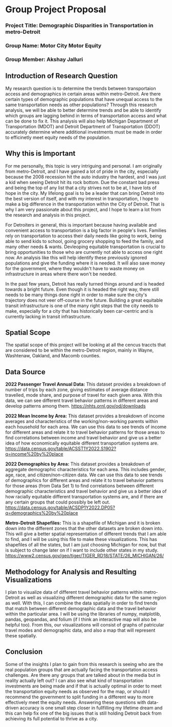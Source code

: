 # Group Project Proposal
### Project Title: Demographic Disparities in Transportation in metro-Detroit
### Group Name: Motor City Motor Equity
### Group Member: Akshay Jalluri

## Introduction of Research Question
My research question is to determine the trends between transportaion access and demographics in certain areas within metro-Detroit. Are there certain types of demographic populations that have unequal access to the same transportation needs as other populations? Through this research analysis, we will be able to better determine trends and be able to identify which groups are lagging behind in terms of transportation access and what can be done to fix it. This analysis will also help Michigan Department of Transportation (MDOT) and Detroit Department of Transportation (DDOT) accurately determine where additional investments must be made in order to efficinetly meet equity needs of the population.

## Why this is Important
For me personally, this topic is very intriguing and personal. I am originally from metro-Detroit, and I have gained a lot of pride in the city, especially because the 2008 recession hit the auto industry the hardest, and I was just a kid when seeing Detroit hit its rock bottom. Due the constant bad press and being the top of any list that a city strives not to be at, I have lots of hope in the city. My lifelong goal is to be a leader that can bring Detroit into the best version of itself, and with my interest in transportation, I hope to make a big difference in the transportation within the City of Detroit. That is why I am very passionate about this project, and I hope to learn a lot from the research and analysis in this project. 

For Detroiters in general, this is important because having available and convenient access to transportation is a big factor in people's lives. Families rely on transportation to access their daily needs like going to work, being able to send kids to school, going grocery shopping to feed the family, and many other needs & wants. Devleoping equitable transportation is crucial to bring opportunities to those who are currently not able to access one right now. An analysis like this will help identify these previously ignored populations and give the funding where it is needed. It will also save money for the government, where they wouldn't have to waste money on infrastructure in areas where there won't be needed.

In the past few years, Detroit has really turned things around and is headed towards a bright future. Even though it is headed the right way, there still needs to be many things done right in order to make sure the city's trajectory does not veer off-course in the future. Building a great equitable transit infrastructure is one of the many right steps that the city needs to make, especially for a city that has historically been car-centric and is currently lacking in transit infrastructure.

## Spatial Scope
The spatial scope of this project will be looking at all the cencus traccts that are considered to be within the metro-Detroit region, mainly in Wayne, Washtenaw, Oakland, and Macomb counties.

## Data Source
**2022 Passenger Travel Annual Data:** This dataset provides a breakdown of number of trips by each zone, giving estimates of average distance travelled, mode share, and purpose of travel for each given area. With this data, we can see different travel behavior patterns in different areas and develop patterns among them.
https://nhts.ornl.gov/od/downloads

**2022 Mean Income by Area:** This dataset provides a breakdown of income averages and characteristics of the working/non-working parents within each household for each area. We can use this data to see trends of income for different areas and relate it to travel behavior patterns for those areas to find correlations between income and travel behavior and give us a better idea of how economically equitable different transportation systems are.
https://data.census.gov/table/ACSST1Y2022.S1902?q=income%20by%20place

**2022 Demographics by Area:** This dataset provides a breakdown of aggregate demographic characteristics for each area. This includes gender, age, race, and citizen/non-citizen data. We can use this data to see trends of demographics for different areas and relate it to travel behavior patterns for those areas (from Data Set 1) to find correlations between different demographic characteristics and travel behavior and give us a better idea of how racially equitable different transportation systems are, and if there are any certain groups that could possibly be left out.
https://data.census.gov/table/ACSDP1Y2022.DP05?q=demographics%20by%20place

**Metro-Detroit Shapefiles:** This is a shapefile of Michigan and it is broken down into the different zones that the other datasets are broken down into. This will give a better spatial representation of different trends that I am able to find, and I will be using this file to make these visualizations. This has shapefiles of all the states, but I am just choosing Michigan for now, but that is subject to change later on if I want to include other states in my study.
https://www2.census.gov/geo/tiger/TIGER_RD18/STATE/26_MICHIGAN/26/

## Methodology for Analysis and Resulting Visualizations
I plan to visualize data of different travel behavior patterns within metro-Detroit as well as visualizing different demographic data for the same region as well. With this, I can combine the data spatially in order to find trends that match between different demographic data and the travel behavior within the particular area. I will be using the libraries of numpy, matplotlib, pandas, geopandas, and folium (if I think an interactive map will also be helpful too). From this, our visualizations will consist of graphs of patricular travel modes and demographic data, and also a map that will represent these spatially.

## Conclusion
Some of the insights I plan to gain from this research is seeing who are the real population groups that are actually facing the transportation access challenges. Are there any groups that are talked about in the media but in reality actually left out? I can also see what kind of transportation investments are being made and if that is actually optimal in order to meet the transportation equity needs as observed for the map, or should I recommend the government to split funding in a different way to more effectively meet the equity needs. Answering these questions with data-driven accuracy is one small step closer in fullfilling my lifetime dream and this can help fix one of the big issues that is still holding Detroit back from achieving its full potential to thrive as a city. 
